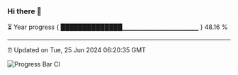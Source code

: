 ### Hi there 👋

⏳ Year progress { ██████████████▁▁▁▁▁▁▁▁▁▁▁▁▁▁▁▁ } 48.16 %

---

⏰ Updated on Tue, 25 Jun 2024 06:20:35 GMT

![Progress Bar CI](https://github.com/liununu/liununu/workflows/Progress%20Bar%20CI/badge.svg)
